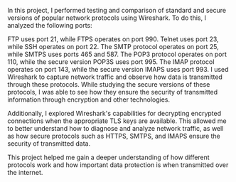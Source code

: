 In this project, I performed testing and comparison of standard and secure versions of popular network protocols using Wireshark. To do this, I analyzed the following ports:

FTP uses port 21, while FTPS operates on port 990.
Telnet uses port 23, while SSH operates on port 22.
The SMTP protocol operates on port 25, while SMTPS uses ports 465 and 587.
The POP3 protocol operates on port 110, while the secure version POP3S uses port 995.
The IMAP protocol operates on port 143, while the secure version IMAPS uses port 993.
I used Wireshark to capture network traffic and observe how data is transmitted through these protocols. While studying the secure versions of these protocols, I was able to see how they ensure the security of transmitted information through encryption and other technologies.

Additionally, I explored Wireshark's capabilities for decrypting encrypted connections when the appropriate TLS keys are available. This allowed me to better understand how to diagnose and analyze network traffic, as well as how secure protocols such as HTTPS, SMTPS, and IMAPS ensure the security of transmitted data.

This project helped me gain a deeper understanding of how different protocols work and how important data protection is when transmitted over the internet.
